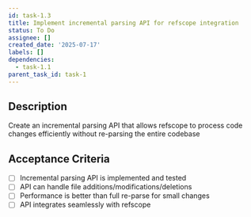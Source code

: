 ```yaml
---
id: task-1.3
title: Implement incremental parsing API for refscope integration
status: To Do
assignee: []
created_date: '2025-07-17'
labels: []
dependencies:
  - task-1.1
parent_task_id: task-1
---
```


## Description

Create an incremental parsing API that allows refscope to process code changes efficiently without re-parsing the entire codebase

## Acceptance Criteria

- [ ] Incremental parsing API is implemented and tested
- [ ] API can handle file additions/modifications/deletions
- [ ] Performance is better than full re-parse for small changes
- [ ] API integrates seamlessly with refscope
